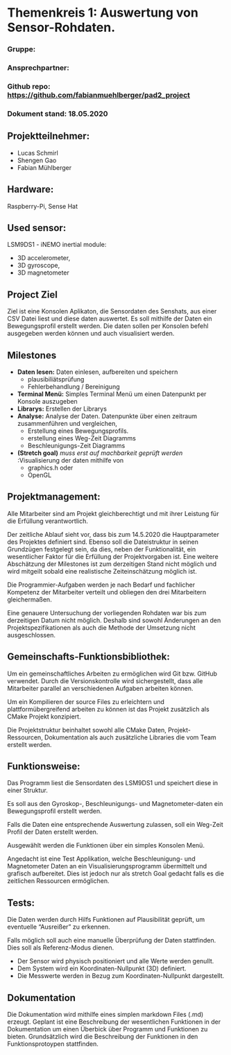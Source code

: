 # Themenkreis 1: Auswertung von Sensor-Rohdaten.

### Gruppe:
### Ansprechpartner:
### Github repo: https://github.com/fabianmuehlberger/pad2_project
### Dokument stand: 18.05.2020

## Projektteilnehmer:

* Lucas Schmirl
* Shengen Gao
* Fabian Mühlberger

## Hardware:
Raspberry-Pi, Sense Hat

## Used sensor:
LSM9DS1 - iNEMO inertial module:
* 3D accelerometer,
* 3D gyroscope, 
* 3D magnetometer

## Project Ziel
Ziel ist eine Konsolen Aplikaton, die Sensordaten des Senshats, aus einer CSV Datei liest und diese daten auswertet. Es soll mithilfe der Daten ein Bewegungsprofil erstellt werden. Die daten sollen per Konsolen befehl ausgegeben werden können und auch visualisiert werden. 

## Milestones

* **Daten lesen:** Daten einlesen, aufbereiten und speichern
    * plausibiliätsprüfung 
    * Fehlerbehandlung / Bereinigung
* **Terminal Menü:** Simples Terminal Menü um einen Datenpunkt per Konsole auszugeben
* **Librarys:** Erstellen der Librarys 
* **Analyse:** Analyse der Daten. Datenpunkte über einen zeitraum zusammenführen und    vergleichen,
    * Erstellung eines Bewegungsprofils.
    * erstellung eines Weg-Zeit Diagramms
    * Beschleunigungs-Zeit Diagramms
* **(Stretch goal)** *muss erst auf machbarkeit geprüft werden* :Visualisierung der daten mithilfe von 
    * graphics.h  oder
    * OpenGL
    

## Projektmanagement:

Alle Mitarbeiter sind am Projekt gleichberechtigt und mit ihrer Leistung für die Erfüllung verantwortlich.

Der zeitliche Ablauf sieht vor, dass bis zum 14.5.2020 die Hauptparameter des Projektes definiert sind. Ebenso soll die Dateistruktur in seinen Grundzügen festgelegt sein, da dies, neben der Funktionalität, ein wesentlicher Faktor für die Erfüllung der Projektvorgaben ist.
Eine weitere Abschätzung der Milestones ist zum derzeitigen Stand nicht möglich und wird mitgeilt sobald eine realistische Zeiteinschätzung möglich ist.

Die Programmier-Aufgaben werden je nach Bedarf und fachlicher Kompetenz der Mitarbeiter verteilt und obliegen den drei Mitarbeitern gleichermaßen.

Eine genauere Untersuchung der vorliegenden Rohdaten war bis zum derzeitigen Datum nicht möglich. Deshalb sind sowohl Änderungen an den Projektspezifikationen als auch die Methode der Umsetzung nicht ausgeschlossen.

## Gemeinschafts-Funktionsbibliothek:
Um ein gemeinschaftliches Arbeiten zu ermöglichen wird Git bzw. GitHub verwendet. Durch die Versionskontrolle wird sichergestellt, dass alle Mitarbeiter parallel an verschiedenen Aufgaben arbeiten können.

Um ein Kompilieren der source Files zu erleichtern und plattformübergreifend arbeiten zu können ist das Projekt zusätzlich als CMake Projekt konzipiert.

Die Projektstruktur beinhaltet sowohl alle CMake Daten, Projekt-Ressourcen, Dokumentation als auch zusätzliche Libraries die vom Team erstellt werden.

## Funktionsweise:

Das Programm liest die Sensordaten des LSM9DS1 und speichert diese in einer Struktur.

Es soll aus den Gyroskop-, Beschleunigungs- und Magnetometer-daten ein Bewegungsprofil erstellt werden.

Falls die Daten eine entsprechende Auswertung zulassen, soll ein Weg-Zeit Profil der Daten erstellt werden.

Ausgewählt werden die Funktionen über ein simples Konsolen Menü.

Angedacht ist eine Test Applikation, welche Beschleunigung- und Magnetometer Daten an ein Visualisierungsprogramm übermittelt und grafisch aufbereitet. Dies ist jedoch nur als stretch Goal gedacht falls es die zeitlichen Ressourcen ermöglichen.

## Tests:
Die Daten werden durch Hilfs Funktionen auf Plausibilität geprüft, um eventuelle “Ausreißer” zu erkennen.

Falls möglich soll auch eine manuelle Überprüfung der Daten stattfinden. Dies soll als Referenz-Modus dienen.
* Der Sensor wird physisch positioniert und alle Werte werden genullt.
* Dem System wird ein Koordinaten-Nullpunkt (3D) definiert.
* Die Messwerte werden in Bezug zum Koordinaten-Nullpunkt dargestellt.
 
## Dokumentation 
Die Dokumentation wird mithilfe eines simplen markdown Files (.md) erzeugt. Geplant ist eine Beschreibung der wesentlichen Funktionen in der Dokumentation um einen Überbick über Programm und Funktionen zu bieten.  Grundsätzlich wird die Beschreibung der Funktionen in den Funktionsprotoypen stattfinden.






